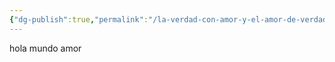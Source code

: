```yaml
---
{"dg-publish":true,"permalink":"/la-verdad-con-amor-y-el-amor-de-verdad-siempre/","tags":["gardenEntry"]}
---
```



hola mundo amor